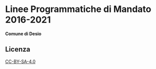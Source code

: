 # Linee Programmatiche di Mandato 2016-2021

**Comune di Desio**

## Licenza

[CC-BY-SA-4.0](LICENSE)
